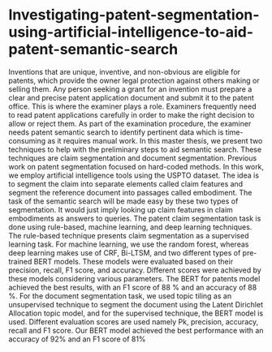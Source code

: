 # Investigating-patent-segmentation-using-artificial-intelligence-to-aid-patent-semantic-search
Inventions that are unique, inventive, and non-obvious are eligible for patents, which provide the owner legal protection against others making or selling them. Any person seeking a grant for an invention must prepare a clear and precise patent application document and submit it to the patent office. This is where the examiner plays a role. Examiners frequently need to read patent applications carefully in order to make the right decision to allow or reject them.
As part of the examination procedure, the examiner needs patent semantic search to identify pertinent data which is time-consuming as it requires manual work.
In this master thesis, we present two techniques to help with the preliminary steps to aid semantic search. These techniques are claim segmentation and document segmentation. Previous work on patent segmentation focused on hard-coded methods. In this work, we employ artificial intelligence tools using the USPTO dataset. The idea is to segment the claim into separate elements called claim features and segment the reference document into passages called embodiment. The task of the semantic search will be made easy by these two types of segmentation. It would just imply looking up claim features in claim embodiments as answers
to queries.
The patent claim segmentation task is done using rule-based, machine learning, and deep learning techniques. The rule-based technique presents claim segmentation as a supervised learning task. For machine learning, we use the random forest, whereas deep learning makes use of CRF, Bi-LTSM, and two different types of pre-trained BERT models. These models were evaluated based on their precision, recall, F1 score, and accuracy. Different scores were achieved by these models considering various parameters. The BERT for patents model achieved the best results, with an F1 score of 88 % and an accuracy of 88 %. For the document segmentation task, we used topic tiling as an unsupervised technique to segment the document using the Latent Dirichlet Allocation topic model, and for the supervised technique, the BERT model is used. Different evaluation scores are used namely Pk, precision, accuracy, recall and F1 score. Our BERT model achieved the best performance with an accuracy of 92% and an F1 score of 81%
